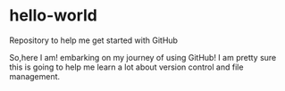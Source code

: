 # hello-world
Repository to help me get started with GitHub

So,here I am! embarking on my journey of using GitHub!
I am pretty sure this is going to help me learn a lot about version control and file management.
